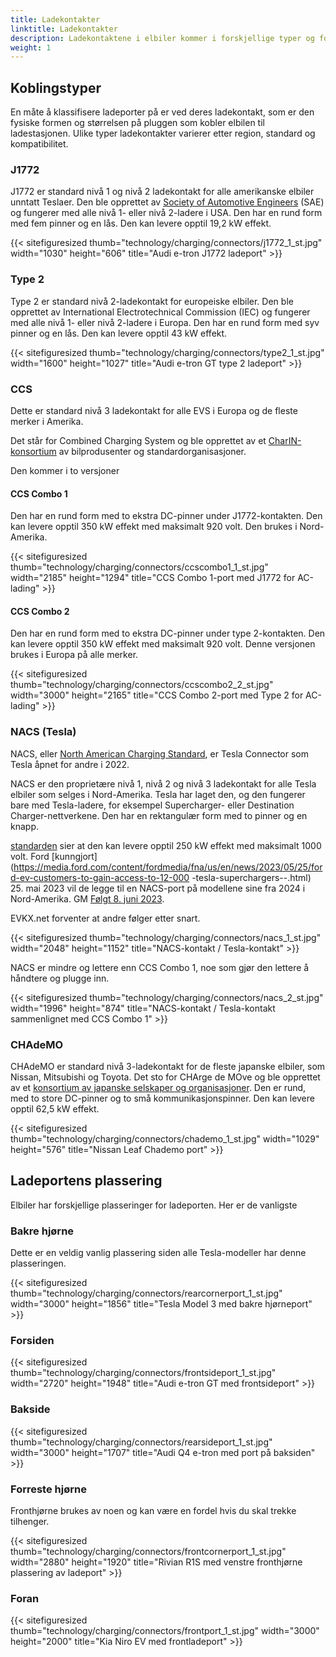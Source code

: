 ```yaml
---
title: Ladekontakter
linktitle: Ladekontakter
description: Ladekontaktene i elbiler kommer i forskjellige typer og forskjellige steder.
weight: 1
---
```

<!-- markdownlint-disable MD033 -->

## Koblingstyper

En måte å klassifisere ladeporter på er ved deres ladekontakt, som er den fysiske formen og størrelsen på pluggen som kobler elbilen til ladestasjonen. Ulike typer ladekontakter varierer etter region, standard og kompatibilitet.

### J1772

J1772 er standard nivå 1 og nivå 2 ladekontakt for alle amerikanske elbiler unntatt Teslaer. Den ble opprettet av [Society of Automotive Engineers](https://www.sae.org/standards/content/j1772_201710/) (SAE) og fungerer med alle nivå 1- eller nivå 2-ladere i USA. Den har en rund form med fem pinner og en lås. Den kan levere opptil 19,2 kW effekt.

{{< sitefiguresized thumb="technology/charging/connectors/j1772_1_st.jpg" width="1030" height="606" title="Audi e-tron J1772 ladeport" >}}

### Type 2

Type 2 er standard nivå 2-ladekontakt for europeiske elbiler. Den ble opprettet av International Electrotechnical Commission (IEC) og fungerer med alle nivå 1- eller nivå 2-ladere i Europa. Den har en rund form med syv pinner og en lås. Den kan levere opptil 43 kW effekt.

{{< sitefiguresized thumb="technology/charging/connectors/type2_1_st.jpg" width="1600" height="1027" title="Audi e-tron GT type 2 ladeport" >}}

### CCS

Dette er standard nivå 3 ladekontakt for alle EVS i Europa og de fleste merker i Amerika.

Det står for Combined Charging System og ble opprettet av et [CharIN-konsortium](https://www.charin.global/) av bilprodusenter og standardorganisasjoner.

Den kommer i to versjoner

#### CCS Combo 1

Den har en rund form med to ekstra DC-pinner under J1772-kontakten. Den kan levere opptil 350 kW effekt med maksimalt 920 volt. Den brukes i Nord-Amerika.

{{< sitefiguresized thumb="technology/charging/connectors/ccscombo1_1_st.jpg" width="2185" height="1294" title="CCS Combo 1-port med J1772 for AC-lading" >}}

#### CCS Combo 2

Den har en rund form med to ekstra DC-pinner under type 2-kontakten. Den kan levere opptil 350 kW effekt med maksimalt 920 volt. Denne versjonen brukes i Europa på alle merker.

{{< sitefiguresized thumb="technology/charging/connectors/ccscombo2_2_st.jpg" width="3000" height="2165" title="CCS Combo 2-port med Type 2 for AC-lading" >}}
### NACS (Tesla)

NACS, eller [North American Charging Standard](https://www.tesla.com/blog/opening-north-american-charging-standard), er Tesla Connector som Tesla åpnet for andre i 2022.

NACS er den proprietære nivå 1, nivå 2 og nivå 3 ladekontakt for alle Tesla elbiler som selges i Nord-Amerika. Tesla har laget den, og den fungerer bare med Tesla-ladere, for eksempel Supercharger- eller Destination Charger-nettverkene. Den har en rektangulær form med to pinner og en knapp.

[standarden](https://tesla-cdn.thron.com/static/HXVNIC_North_American_Charging_Standard_Technical_Specification_TS-0023666_HFTPKZ.pdf) sier at den kan levere opptil 250 kW effekt med maksimalt 1000 volt. Ford [kunngjort](https://media.ford.com/content/fordmedia/fna/us/en/news/2023/05/25/ford-ev-customers-to-gain-access-to-12-000 -tesla-superchargers--.html) 25. mai 2023 vil de legge til en NACS-port på modellene sine fra 2024 i Nord-Amerika. GM [Følgt 8. juni 2023](https://news.gm.com/newsroom.detail.html/Pages/news/us/en/2023/jun/0608-gm.html).

EVKX.net forventer at andre følger etter snart.

{{< sitefiguresized thumb="technology/charging/connectors/nacs_1_st.jpg" width="2048" height="1152" title="NACS-kontakt / Tesla-kontakt" >}}

NACS er mindre og lettere enn CCS Combo 1, noe som gjør den lettere å håndtere og plugge inn.

{{< sitefiguresized thumb="technology/charging/connectors/nacs_2_st.jpg" width="1996" height="874" title="NACS-kontakt / Tesla-kontakt sammenlignet med CCS Combo 1" >}}
### CHAdeMO

CHAdeMO er standard nivå 3-ladekontakt for de fleste japanske elbiler, som Nissan, Mitsubishi og Toyota. Det sto for CHArge de MOve og ble opprettet av et [konsortium av japanske selskaper og organisasjoner](https://www.chademo.com/). Den er rund, med to store DC-pinner og to små kommunikasjonspinner. Den kan levere opptil 62,5 kW effekt.

{{< sitefiguresized thumb="technology/charging/connectors/chademo_1_st.jpg" width="1029" height="576" title="Nissan Leaf Chademo port" >}}

## Ladeportens plassering

Elbiler har forskjellige plasseringer for ladeporten. Her er de vanligste

### Bakre hjørne

Dette er en veldig vanlig plassering siden alle Tesla-modeller har denne plasseringen.

{{< sitefiguresized thumb="technology/charging/connectors/rearcornerport_1_st.jpg" width="3000" height="1856" title="Tesla Model 3 med bakre hjørneport" >}}

### Forsiden

{{< sitefiguresized thumb="technology/charging/connectors/frontsideport_1_st.jpg" width="2720" height="1948" title="Audi e-tron GT med frontsideport" >}}

### Bakside

{{< sitefiguresized thumb="technology/charging/connectors/rearsideport_1_st.jpg" width="3000" height="1707" title="Audi Q4 e-tron med port på baksiden" >}}

### Forreste hjørne

Fronthjørne brukes av noen og kan være en fordel hvis du skal trekke tilhenger.

{{< sitefiguresized thumb="technology/charging/connectors/frontcornerport_1_st.jpg" width="2880" height="1920" title="Rivian R1S med venstre fronthjørne plassering av ladeport" >}}

### Foran

{{< sitefiguresized thumb="technology/charging/connectors/frontport_1_st.jpg" width="3000" height="2000" title="Kia Niro EV med frontladeport" >}}